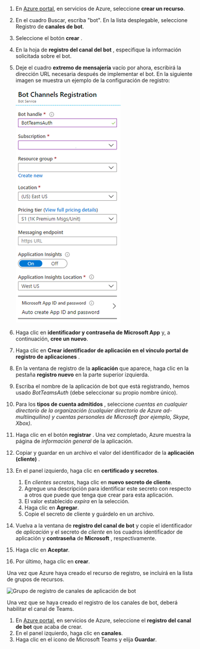 1. En [Azure portal](https://ms.portal.azure.com/#home), en servicios de Azure, seleccione **crear un recurso**.
1. En el cuadro Buscar, escriba "bot". En la lista desplegable, seleccione Registro de **canales de bot**.
1. Seleccione el botón **crear** .
1. En la hoja de **registro del canal del bot** , especifique la información solicitada sobre el bot.
1. Deje el cuadro **extremo de mensajería** vacío por ahora, escribirá la dirección URL necesaria después de implementar el bot. En la siguiente imagen se muestra un ejemplo de la configuración de registro:

    ![registro de canales de aplicación de bot](../../assets/images/authentication/auth-bot-channels-registration.png)

1. Haga clic en **identificador y contraseña de Microsoft App** y, a continuación, **cree un nuevo**.
1. Haga clic en **Crear identificador de aplicación en el vínculo portal de registro de aplicaciones** .
1. En la ventana de registro de la **aplicación** que aparece, haga clic en la pestaña **registro nuevo** en la parte superior izquierda.
1. Escriba el nombre de la aplicación de bot que está registrando, hemos usado *BotTeamsAuth* (debe seleccionar su propio nombre único).
1. Para los **tipos de cuenta admitidos** , seleccione *cuentas en cualquier directorio de la organización (cualquier directorio de Azure ad-multiinquilino) y cuentas personales de Microsoft (por ejemplo, Skype, Xbox)*.
1. Haga clic en el botón **registrar** . Una vez completado, Azure muestra la página de *información general* de la aplicación.
1. Copiar y guardar en un archivo el valor del identificador de la **aplicación (cliente)** .
1. En el panel izquierdo, haga clic en **certificado y secretos**.
    1. En *clientes secretos*, haga clic en **nuevo secreto de cliente**.
    1. Agregue una descripción para identificar este secreto con respecto a otros que puede que tenga que crear para esta aplicación.
    1. El valor establecido *expira* en la selección.
    1. Haga clic en **Agregar**.
    1. Copie el secreto de cliente y guárdelo en un archivo.
1. Vuelva a la ventana de **registro del canal de bot** y copie el identificador de *aplicación* y el secreto de *cliente* en los cuadros identificador de aplicación y **contraseña** de **Microsoft** , respectivamente.
1. Haga clic en **Aceptar**.
1. Por último, haga clic en **crear**.

Una vez que Azure haya creado el recurso de registro, se incluirá en la lista de grupos de recursos.  

![Grupo de registro de canales de aplicación de bot](~/assets/images/authentication/auth-bot-channels-registration-group.PNG)

Una vez que se haya creado el registro de los canales de bot, deberá habilitar el canal de Teams.

1. En [Azure portal](https://ms.portal.azure.com/#home), en servicios de Azure, seleccione el **registro del canal de bot** que acaba de crear.
1. En el panel izquierdo, haga clic en **canales**.
1. Haga clic en el icono de Microsoft Teams y elija **Guardar**.
